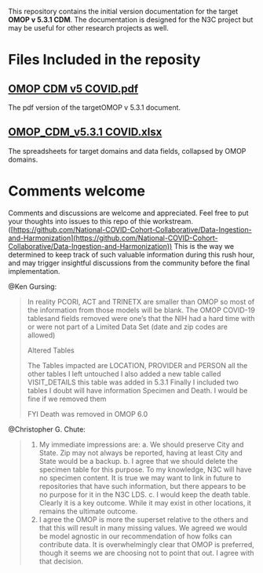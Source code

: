 
This repository contains the initial version documentation for the target **OMOP v 5.3.1 CDM**. The documentation is designed for the N3C project but may be useful for other research projects as well.


# Files Included in the reposity


## [OMOP CDM v5 COVID.pdf](https://github.com/National-COVID-Cohort-Collaborative/Data-Ingestion-and-Harmonization/blob/master/TargetCDM/OMOP%20CDM%20v5%20COVID.pdf "OMOP CDM v5 COVID.pdf")

The pdf version of the targetOMOP v 5.3.1 document.

## [OMOP_CDM_v5.3.1 COVID.xlsx](https://github.com/National-COVID-Cohort-Collaborative/Data-Ingestion-and-Harmonization/blob/master/TargetCDM/OMOP_CDM_v5.3.1%20COVID.xlsx "OMOP_CDM_v5.3.1 COVID.xlsx")

The spreadsheets for target domains and data fields, collapsed by OMOP domains.

# Comments welcome

Comments and discussions are welcome and appreciated. Feel free to put your thoughts into issues to this repo of thie workstream.([https://github.com/National-COVID-Cohort-Collaborative/Data-Ingestion-and-Harmonization](https://github.com/National-COVID-Cohort-Collaborative/Data-Ingestion-and-Harmonization)) This is the way we determined to keep track of such valuable information during this rush hour, and may trigger insightful discussions from the community before the final implementation.

@Ken Gursing:

> In reality PCORI, ACT and TRINETX are smaller than OMOP so most of the information from those models will be blank. The OMOP COVID-19 tablesand fields removed were one’s that the NIH had a hard time with or were not part of a Limited Data Set (date and zip codes are allowed)
> 
> Altered Tables
> 
> The Tables impacted are LOCATION, PROVIDER and PERSON all the other tables I left untouched I also added a new table called VISIT_DETAILS this table was added in 5.3.1 Finally I included two tables I doubt will have information Specimen and Death. I would be fine if we removed them
> 
> FYI Death was removed in OMOP 6.0

@Christopher G. Chute:

> 1. My immediate impressions are:
>     a.  We should preserve City and State. Zip may not always be reported, having at least City and State would be a backup.
>     b.  I agree that we should delete the specimen table for this purpose. To my knowledge, N3C will have no specimen content. It is true we may want to link in future to repositories that have such information, but there appears to be no purpose for it in the N3C LDS.
>     c.  I would keep the death table. Clearly it is a key outcome. While it may exist in other locations, it remains the ultimate outcome.
> 2.  I agree the OMOP is more the superset relative to the others and that this will result in many missing values. We agreed we would be model agnostic in our recommendation of how folks can contribute data.
> It is overwhelmingly clear that OMOP is preferred, though it seems we are choosing not to point that out. I agree with that decision.
